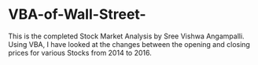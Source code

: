 # VBA-of-Wall-Street-
This is the completed Stock Market Analysis by Sree Vishwa Angampalli. Using VBA, I have looked at the changes between the opening and closing prices for various Stocks from 2014 to 2016. 
